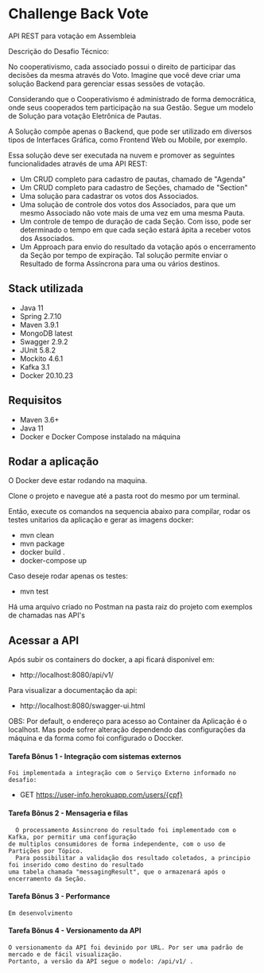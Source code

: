 # Challenge Back Vote

API REST para votação em Assembleia

Descrição do Desafio Técnico:

   No cooperativismo, cada associado possui o direito de participar das decisões da mesma através do Voto. 
   Imagine que você deve criar uma solução Backend para gerenciar essas sessões de
votação.

   Considerando que o Cooperativismo é administrado de forma democrática, onde seus cooperados tem participação
na sua Gestão. Segue um modelo de Solução para votação Eletrônica de Pautas.

   A Solução compõe apenas o Backend, que pode ser utilizado em diversos tipos de Interfaces Gráfica,
como Frontend Web ou Mobile, por exemplo.

   Essa solução deve ser executada na nuvem e promover as seguintes funcionalidades através de
uma API REST:

- Um CRUD completo para cadastro de pautas, chamado de "Agenda"
- Um CRUD completo para cadastro de Seções, chamado de "Section"
- Uma solução para cadastrar os votos dos Associados.
- Uma solução de controle dos votos dos Associados, para que um mesmo Associado não vote mais de uma vez
  em uma mesma Pauta.
- Um controle de tempo de duração de cada Seção. Com isso, pode ser determinado o tempo em que cada seção
  estará ápita a receber votos dos Associados.
- Um Approach para envio do resultado da votação após o encerramento da Seção por tempo de expiração. Tal solução
  permite enviar o Resultado de forma Assíncrona para uma ou vários destinos.

## Stack utilizada

- Java 11
- Spring 2.7.10
- Maven 3.9.1
- MongoDB latest
- Swagger 2.9.2
- JUnit 5.8.2
- Mockito 4.6.1
- Kafka 3.1
- Docker 20.10.23

## Requisitos
- Maven 3.6+
- Java 11
- Docker e Docker Compose instalado na máquina

## Rodar a aplicação

O Docker deve estar rodando na maquina.

Clone o projeto e navegue até a pasta root do mesmo por um terminal.

Então, execute os comandos na sequencia abaixo para compilar, rodar os testes unitarios da aplicação e gerar as imagens docker:

- mvn clean
- mvn package
- docker build .
- docker-compose up

Caso deseje rodar apenas os testes:

- mvn test

Há uma arquivo criado no Postman na pasta raiz do projeto com exemplos de chamadas nas API's

## Acessar a API

Após subir os containers do docker, a api ficará disponivel em:
- http://localhost:8080/api/v1/

Para visualizar a documentação da api:
- http://localhost:8080/swagger-ui.html

OBS: Por default, o endereço para acesso ao Container da Aplicação é o localhost. Mas pode sofrer alteração
     dependendo das configurações da máquina e da forma como foi configurado o Doccker.

#### Tarefa Bônus 1 - Integração com sistemas externos
    Foi implementada a integração com o Serviço Externo informado no desafio: 
- GET https://user-info.herokuapp.com/users/{cpf}

#### Tarefa Bônus 2 - Mensageria e filas
      O processamento Assincrono do resultado foi implementado com o Kafka, por permitir uma configuração 
    de multiplos consumidores de forma independente, com o uso de Partições por Tópico.
      Para possibilitar a validação dos resultado coletados, a principio foi inserido como destino do resultado
    uma tabela chamada "messagingResult", que o armazenará após o encerramento da Seção.

#### Tarefa Bônus 3 - Performance
    Em desenvolvimento

#### Tarefa Bônus 4 - Versionamento da API
    O versionamento da API foi devinido por URL. Por ser uma padrão de mercado e de fácil visualização.
    Portanto, a versão da API segue o modelo: /api/v1/ .
